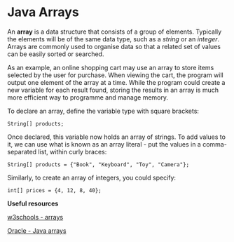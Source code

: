 # Java Arrays

An **array** is a data structure that consists of a group of elements. Typically the elements will be of the same data type, such as a *string* or an *integer*. Arrays are commonly used to organise data so that a related set of values can be easily sorted or searched.

As an example, an online shopping cart may use an array to store items selected by the user for purchase. When viewing the cart, the program will output one element of the array at a time. While the program could create a new variable for each result found, storing the results in an array is much more efficient way to programme and manage memory.

To declare an array, define the variable type with square brackets:

    String[] products;

Once declared, this variable now holds an array of strings. To add values to it, we can use what is known as an array literal - put the values in a comma-separated list, within curly braces:

    String[] products = {"Book", "Keyboard", "Toy", "Camera"};

Similarly, to create an array of integers, you could specify:

    int[] prices = {4, 12, 8, 40};

**Useful resources**

[w3schools - arrays](https://www.w3schools.com/java/java_arrays.asp)

[Oracle - Java arrays](https://docs.oracle.com/javase/tutorial/java/nutsandbolts/arrays.html)